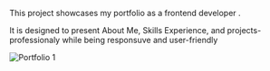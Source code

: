 This project showcases my portfolio as a frontend developer .

It is designed to present About Me, Skills Experience, and projects-professionaly while being responsuve and user-friendly

![Portfolio 1](https://github.com/user-attachments/assets/fb94924d-3322-453c-b73e-51211cdf9042)
